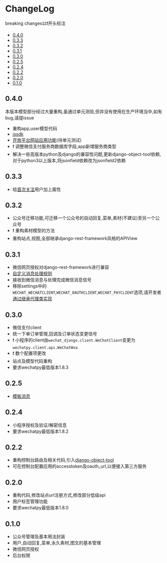 # ChangeLog

breaking changes以:exclamation:开头标注
- [0.4.0](#040)
- [0.3.3](#033)
- [0.3.2](#032)
- [0.3.1](#031)
- [0.3.0](#030)
- [0.2.5](#025)
- [0.2.4](#024)
- [0.2.2](#022)
- [0.2.0](#020)
- [0.1.0](#010)

## 0.4.0
本版本模型部分经过大量重构,虽通过单元测验,但并没有使用在生产环境当中,如有bug,请提issue

* 重构app,user模型代码
* [jssdk](docs/cookbook/web.md#jssdk)
* [开放平台网站应用功能](docs/cookbook/web.md#开放平台网站应用)(待单元测试)
* :exclamation: 调整微信支付服务商数据库字段,app新增服务商类型
* 解决一些高版本python及django的兼容性问题,更新django-object-tool依赖,对于python3以上版本,将jsonfield依赖改为jsonfield2依赖

## 0.3.3
* 给[首次关注](docs/cookbook/messages.md#首次订阅)用户加上属性

## 0.3.2
* 公众号迁移功能,可迁移一个公众号的自动回复,菜单,素材(不建议)至另一个公众号
* :exclamation: 重构素材模型的方法
* 重构站点,视图,全部继承django-rest-framework风格的APIView

## 0.3.1
* 微信网页授权对django-rest-framework进行兼容
* [自定义消息处理规则](docs/cookbook/messages.md#自定义处理规则)
* 接收到微信消息与处理完成微信消息信号
* 移除settings中的`WECHAT_WECHATCLIENT`,`WECHAT_OAUTHCLIENT`,`WECHAT_PAYCLIENT`选项,请开发者[通过继承代理类实现](docs/cookbook/advance-dev.md#使用自定义请求客户端)

## 0.3.0
* 微信支付client
* 统一下单订单管理,回调及订单状态变更信号
* :exclamation: 小程序的client由`wechat_django.client.WeChatClient`变更为`wechatpy.client.api.WeChatWxa`
* :exclamation: 数个配置项更改
* 站点及模型代码重构
* 要求wechatpy最低版本1.8.3

## 0.2.5
* [模板消息](docs/cookbook/messages.md#模板消息)

## 0.2.4
* 小程序授权及验证/解密信息
* 要求wechatpy最低版本1.8.2

## 0.2.2
* 重构控制台路由及相关代码,引入[django-object-tool](https://github.com/Xavier-Lam/django-object-tool)
* 可在控制台配置应用的accesstoken及oauth_url,以便接入第三方服务

## 0.2.0
* 重构代码,修改站点url注册方式,修改部分低级api
* 用户标签管理功能
* 要求wechatpy最低版本1.8.0

## 0.1.0
* 公众号管理及基本用法封装
* 用户,自动回复,菜单,永久素材,图文的基本管理
* 微信网页授权
* 后台权限